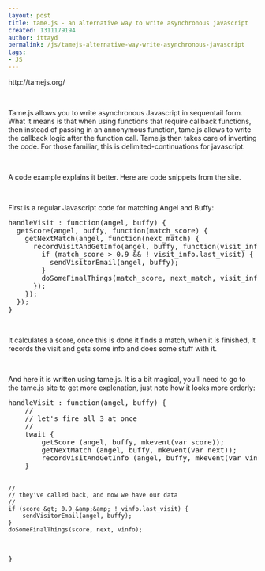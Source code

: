 ```yaml
---
layout: post
title: tame.js - an alternative way to write asynchronous javascript
created: 1311179194
author: ittayd
permalink: /js/tamejs-alternative-way-write-asynchronous-javascript
tags:
- JS
---
```

<p>http://tamejs.org/</p>
<p>&nbsp;</p>
<p>Tame.js allows you to write asynchronous Javascript in sequentail form. What it means is that when using functions that require callback functions, then instead of passing in an annonymous function, tame.js allows to write the callback logic after the function call. Tame.js then takes care of inverting the code. For those familiar, this is delimited-continuations for javascript.</p>
<p>&nbsp;</p>
<p>A code example explains it better. Here are code snippets from the site.</p>
<p>&nbsp;</p>
<p>First is a regular Javascript code for matching Angel and Buffy:</p>
<pre title="code" class="brush: jscript;">
handleVisit : function(angel, buffy) {
  getScore(angel, buffy, function(match_score) {
    getNextMatch(angel, function(next_match) {
      recordVisitAndGetInfo(angel, buffy, function(visit_info) {
        if (match_score &gt; 0.9 &amp;&amp; ! visit_info.last_visit) {
          sendVisitorEmail(angel, buffy);
        }
        doSomeFinalThings(match_score, next_match, visit_info);
      });
    });
  });
}</pre>
<p>&nbsp;</p>
<p>It calculates a score, once this is done it finds a match, when it is finished, it records the visit and gets some info and does some stuff with it.</p>
<p>&nbsp;</p>
<p>And here it is written using tame.js. It is a bit magical, you'll need to go to the tame.js site to get more explenation, just note how it looks more orderly:</p>
<pre title="code" class="brush: jscript;">
handleVisit : function(angel, buffy) {
	//
	// let's fire all 3 at once
	//
	twait {
		getScore (angel, buffy, mkevent(var score));
		getNextMatch (angel, buffy, mkevent(var next));
		recordVisitAndGetInfo (angel, buffy, mkevent(var vinfo));
	}

	//
	// they've called back, and now we have our data
	//
	if (score &gt; 0.9 &amp;&amp; ! vinfo.last_visit) {
		sendVisitorEmail(angel, buffy);
	}
	doSomeFinalThings(score, next, vinfo);
}</pre>
<p>&nbsp;</p>
